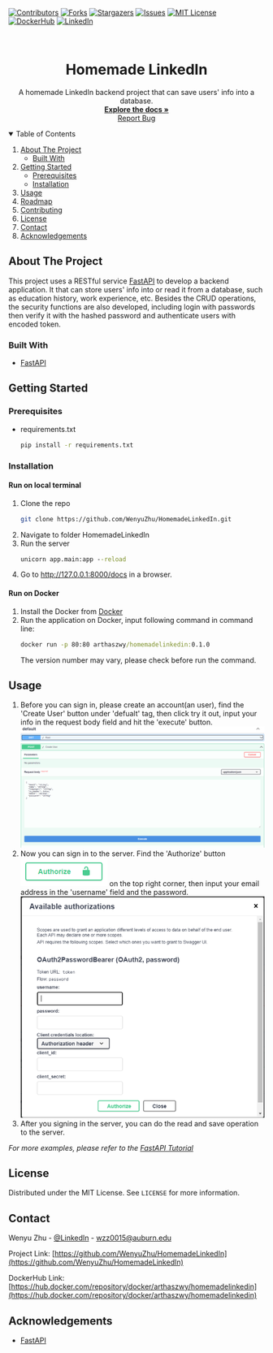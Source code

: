 [![Contributors][contributors-shield]][contributors-url]
[![Forks][forks-shield]][forks-url]
[![Stargazers][stars-shield]][stars-url]
[![Issues][issues-shield]][issues-url]
[![MIT License][license-shield]][license-url]
[![DockerHub][docker-shield]][docker-url]
[![LinkedIn][linkedin-shield]][linkedin-url]



<!-- PROJECT LOGO -->
<br />
<p align="center">

  <h1 align="center">Homemade LinkedIn</h1>

  <p align="center">
    A homemade LinkedIn backend project that can save users' info into a database.
    <br />
    <a href="https://github.com/WenyuZhu/HomemadeLinkedIn"><strong>Explore the docs »</strong></a>
    <br />
    <a href="https://github.com/WenyuZhu/HomemadeLinkedIn/issues">Report Bug</a>
  </p>
</p>



<!-- TABLE OF CONTENTS -->
<details open="open">
  <summary>Table of Contents</summary>
  <ol>
    <li>
      <a href="#about-the-project">About The Project</a>
      <ul>
        <li><a href="#built-with">Built With</a></li>
      </ul>
    </li>
    <li>
      <a href="#getting-started">Getting Started</a>
      <ul>
        <li><a href="#prerequisites">Prerequisites</a></li>
        <li><a href="#installation">Installation</a></li>
      </ul>
    </li>
    <li><a href="#usage">Usage</a></li>
    <li><a href="#roadmap">Roadmap</a></li>
    <li><a href="#contributing">Contributing</a></li>
    <li><a href="#license">License</a></li>
    <li><a href="#contact">Contact</a></li>
    <li><a href="#acknowledgements">Acknowledgements</a></li>
  </ol>
</details>



<!-- ABOUT THE PROJECT -->
## About The Project

This project uses a RESTful service [FastAPI](https://fastapi.tiangolo.com) to develop a backend application. It that can store users' info into or read it from a database, such as education history, work experience, etc. Besides the CRUD operations, the security functions are also developed, including login with passwords then verify it with the hashed password and authenticate users with encoded token.

### Built With

* [FastAPI](https://fastapi.tiangolo.com)



<!-- GETTING STARTED -->
## Getting Started

### Prerequisites

* requirements.txt
  ```sh
  pip install -r requirements.txt
  ```

### Installation
#### Run on local terminal
1. Clone the repo
   ```sh
   git clone https://github.com/WenyuZhu/HomemadeLinkedIn.git
   ```
2. Navigate to folder HomemadeLinkedIn
3. Run the server
   ```cmd
   unicorn app.main:app --reload
   ```
4. Go to http://127.0.0.1:8000/docs in a browser.

#### Run on Docker 
1. Install the Docker from [Docker](https://www.docker.com/)
2. Run the application on Docker, input following command in command line:
   ```cmd
   docker run -p 80:80 arthaszwy/homemadelinkedin:0.1.0
   ```
   The version number may vary, please check before run the command.
<!-- USAGE EXAMPLES -->
## Usage

1. Before you can sign in, please create an account(an user), find the 'Create User' button under 'defualt' tag, then click try it out, input your info in the request body field and hit the 'execute' button. ![screenshot](CreateUser.PNG)
3. Now you can sign in to the server. Find the 'Authorize' button ![screenshot](Authorize.PNG) on the top right corner, then input your email address in the 'username' field and the password.![screenshot](Signin.PNG)
4. After you signing in the server, you can do the read and save operation to the server.

_For more examples, please refer to the [FastAPI Tutorial](https://fastapi.tiangolo.com/tutorial/)_



<!-- LICENSE -->
## License

Distributed under the MIT License. See `LICENSE` for more information.



<!-- CONTACT -->
## Contact

Wenyu Zhu - [@LinkedIn](https://www.linkedin.com/in/wenyu-zhu-059856b7) - wzz0015@auburn.edu

Project Link: [https://github.com/WenyuZhu/HomemadeLinkedIn](https://github.com/WenyuZhu/HomemadeLinkedIn)

DockerHub Link: [https://hub.docker.com/repository/docker/arthaszwy/homemadelinkedin](https://hub.docker.com/repository/docker/arthaszwy/homemadelinkedin)


<!-- ACKNOWLEDGEMENTS -->
## Acknowledgements
* [FastAPI](https://fastapi.tiangolo.com/)





<!-- MARKDOWN LINKS & IMAGES -->
<!-- https://www.markdownguide.org/basic-syntax/#reference-style-links -->
[contributors-shield]: https://img.shields.io/github/contributors/WenyuZhu/HomemadeLinkedIn?style=flat-square
[contributors-url]: https://github.com/WenyuZhu/HomemadeLinkedIn/graphs/contributors
[forks-shield]: https://img.shields.io/github/forks/WenyuZhu/HomemadeLinkedIn?style=flat-square
[forks-url]: https://github.com/WenyuZhu/HomemadeLinkedIn/network/members
[stars-shield]: https://img.shields.io/github/stars/WenyuZhu/HomemadeLinkedIn?style=flat-square
[stars-url]: https://github.com/WenyuZhu/HomemadeLinkedIn/stargazers
[issues-shield]: 	https://img.shields.io/github/issues/WenyuZhu/HomemadeLinkedIn?style=flat-square
[issues-url]: https://github.com/WenyuZhu/HomemadeLinkedIn/issues
[license-shield]: https://img.shields.io/github/license/WenyuZhu/HomemadeLinkedIn?style=flat-square
[license-url]: https://github.com/WenyuZhu/HomemadeLinkedIn/blob/main/LICENSE
[linkedin-shield]: https://img.shields.io/badge/-LinkedIn-black.svg?style=flat-square&logo=linkedin&colorB=555
[linkedin-url]: https://www.linkedin.com/in/wenyu-zhu-059856b7/
[docker-shield]: https://img.shields.io/docker/v/arthaszwy/homemadelinkedin?style=flat-square
[docker-url]: https://hub.docker.com/repository/docker/arthaszwy/homemadelinkedin
[product-screenshot]: images/screenshot.png
